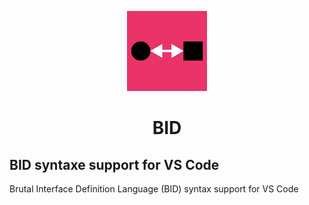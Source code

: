 
<p align="center">
  <img width="128" src="./meta/icon.png">

</p>

<h1 align="center">BID</h1>

## BID syntaxe support for VS Code

Brutal Interface Definition Language (BID) syntax support for VS Code
